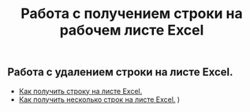 ﻿---
title: Работа с получением строки на рабочем листе Excel
second_title: Aspose.Cells Cloud Documen
linktitle: Ge
type: docs
url: /ru/rows/get/
keywords: Working with getting row on an Excel worksheet. How to add rows on an Excel worksheet
description: Aspose.Cells Cloud REST API поддерживает получение строк на листе Excel. SDK поддерживает различные языки разработки. Они включают Android, C#, Go, Java, NodeJS, Perl, PHP, Python, Ruby и Swift
weight: 20
kwords: Excel, Office Облако, REST API, Электронная таблица, PDF, CSV, Json, Markdown, Работа с получением строки на листе Excel
---
## Работа с удалением строки на листе Excel.

- [Как получить строку на листе Excel.](/cells/ru/rows/get/row/) 
- [Как получить несколько строк на листе Excel.](/cells/ru/rows/get/rows/) ) 
